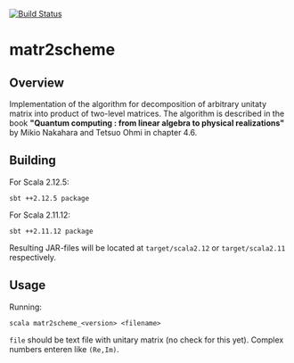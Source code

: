 [![Build Status](https://travis-ci.org/Nerator/matr2scheme.svg?branch=master)](https://travis-ci.org/Nerator/matr2scheme)

# matr2scheme

## Overview

Implementation of the algorithm for decomposition of arbitrary unitaty matrix into product of two-level matrices. The algorithm is described in the book __"Quantum computing : from linear algebra to physical realizations"__ by Mikio Nakahara and Tetsuo Ohmi in chapter 4.6.

## Building

For Scala 2.12.5:
``` shell
sbt ++2.12.5 package
```

For Scala 2.11.12:
``` shell
sbt ++2.11.12 package
```

Resulting JAR-files will be located at `target/scala2.12` or `target/scala2.11` respectively.

## Usage

Running:
``` shell
scala matr2scheme_<version> <filename>
```

`file` should be text file with unitary matrix (no check for this yet). Complex numbers enteren like `(Re,Im)`.
